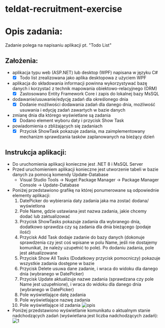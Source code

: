 # teldat-recruitment-exercise

# Opis zadania: 
Zadanie polega na napisaniu aplikacji pt. "Todo List"
## Założenia: 

* aplikacja typu web (ASP.NET) lub desktop (WPF) napisana w języku C# 
    - [x] Todo list  zrealizowana jako aplika desktopowa z użyciem WPF
* aplikacja do składowania informacji powinna wykorzystywać bazę danych i korzystać z technik mapowania obiektowo-relacyjnego (ORM)
    - [x] Zastosowano Entity Framework Core i zapis do lokalnej bazy MsSQL
* dodawanie/usuwanie/edycję zadań dla określonego dnia
    - [x] Dodanie możliwości dodawania zadań dla danego dnia, możliwość usuwania i edycję zadań zawartych w
    bazie danych
* zmianę dnia dla którego wyświetlane są zadania
    - [x] Dodano element wyboru daty i przycisk Show Task
* powiadomienia o zbliżających się zadaniach
    - [x] Przycisk ShowTask pokazuje zadania, ma zaimplementowany mechanizm sprawdzania tasków 
    zaplanowanych na bieżący dzień

## Instrukcja aplikacji: 
* Do uruchomienia aplikacji konieczne jest .NET 8 i MsSQL Server
* Przed uruchomieniem aplikacji konieczne jest utworzenie tabeli w bazie danych za pomocą komendy Update-Database
    * Visual Studio Tools -> Nuget Package Manager -> Package Manager Console -> Update-Database
* Poniżej przedstawiono grafikę na której ponumerowane są odpowiednie elementy aplikacji:
    1. DatePicker do wybierania daty zadania jaka ma zostać dodana/ wyświetlona
    2. Pole Name, gdzie ustawiana jest nazwa zadania, jakie chcemy dodać lub zaktualizować
    3. Przycisk ShowTasks pokazuje zadania dla wybranego dnia, dodatkowo sprawdza czy są zadania dla dnia bieżącego (podaje ilość)
    4. Przycisk Add Task dodaje zadanie do bazy danych (dokonuje sprawdzenia czy jest coś wpisane w polu Name, jeśli nie dostajemy komunikat, 
    że należy uzupełnić to pole). Po dodaniu zadania, pole jest aktualizowane
    5. Przycisk Show All Tasks (Dodatkowy przycisk pomocniczy) pokazuje wszystkie zadania dostępne w bazie
    6. Przycisk Delete usuwa dane zadanie, i wraca do widoku dla danego dnia (wybranego w DatePicker)
    7. Przycisk Update aktualizuje nazwe zadania (sprawdzana czy pole Name jest uzupełnione), i wraca do widoku dla danego dnia (wybranego w DatePicker)
    8. Pole wyświetlające datę zadania
    9. Pole wyświetlające nazwę zadania
    10. Pole wyświetlające id zadania
![opis](https://github.com/jacekk024/teldat-recruitment-exercise/assets/45696277/3883e13e-66eb-42ad-bd83-06fee3da9f97)
* Poniżej przedstawiono wyświetlanie komunikatu o aktualnym stanie nadchodzących zadań (wyświetlana jest liczba nadchodzących zadań):
![1](https://github.com/jacekk024/teldat-recruitment-exercise/assets/45696277/df5568f4-0ce8-456b-871f-bd4dd7ebd25f)

